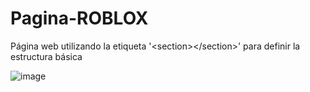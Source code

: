 # Pagina-ROBLOX
Página web utilizando la etiqueta '&lt;section>&lt;/section>' para definir la estructura básica


![image](https://github.com/SOFTHAMCKK/Pagina-ROBLOX/assets/141162798/75464d84-235a-457b-ac16-a8d4b00646be)

